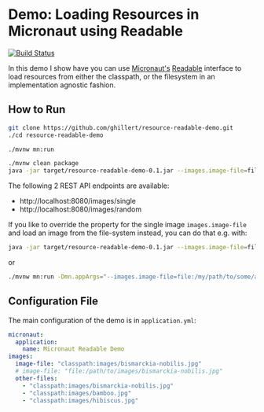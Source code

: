 # Demo: Loading Resources in Micronaut using Readable

[![Build Status](https://github.com/ghillert/resource-readable-demo/workflows/Java%20CI%20with%20Maven/badge.svg)](https://github.com/ghillert/resource-readable-demo/actions)

In this demo I show have you can use [Micronaut's](https://micronaut.io/)
[Readable](https://docs.micronaut.io/latest/api/io/micronaut/core/io/Readable.html)
interface to load resources from either the classpath, or the filesystem in an
implementation agnostic fashion.

## How to Run

```bash
git clone https://github.com/ghillert/resource-readable-demo.git
./cd resource-readable-demo
```

```bash
./mvnw mn:run
```

```bash
./mvnw clean package
java -jar target/resource-readable-demo-0.1.jar --images.image-file=file:/Users/hillert/Desktop/end-of-springone-2020.jpg
```

The following 2 REST API endpoints are available:

- http://localhost:8080/images/single
- http://localhost:8080/images/random

If you like to override the property for the single image `images.image-file` and
load an image from the file-system instead, you can do that e.g. with:

```bash
java -jar target/resource-readable-demo-0.1.jar --images.image-file=file:/my/path/to/some/awesome-image.jpg
```

or

```bash
./mvnw mn:run -Dmn.appArgs="--images.image-file=file:/my/path/to/some/awesome-image.jpg"
```

## Configuration File

The main configuration of the demo is in `application.yml`:

```yaml
micronaut:
  application:
    name: Micronaut Readable Demo
images:
  image-file: "classpath:images/bismarckia-nobilis.jpg"
  # image-file: "file:/path/to/images/bismarckia-nobilis.jpg"
  other-files:
    - "classpath:images/bismarckia-nobilis.jpg"
    - "classpath:images/bamboo.jpg"
    - "classpath:images/hibiscus.jpg"
```
